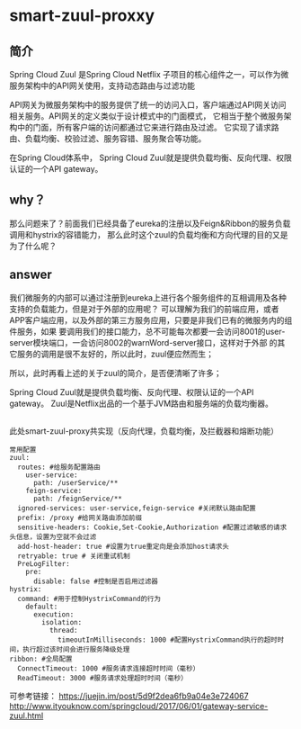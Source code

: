 # smart-zuul-proxxy
## 简介
Spring Cloud Zuul 是Spring Cloud Netflix 子项目的核心组件之一，可以作为微服务架构中的API网关使用，支持动态路由与过滤功能

API网关为微服务架构中的服务提供了统一的访问入口，客户端通过API网关访问相关服务。API网关的定义类似于设计模式中的门面模式，
它相当于整个微服务架构中的门面，所有客户端的访问都通过它来进行路由及过滤。
它实现了请求路由、负载均衡、校验过滤、服务容错、服务聚合等功能。

在Spring Cloud体系中， Spring Cloud Zuul就是提供负载均衡、反向代理、权限认证的一个API gateway。

## why？
那么问题来了？前面我们已经具备了eureka的注册以及Feign&Ribbon的服务负载调用和hystrix的容错能力，
那么此时这个zuul的负载均衡和方向代理的目的又是为了什么呢？
## answer
我们微服务的内部可以通过注册到eureka上进行各个服务组件的互相调用及各种支持的负载能力，但是对于外部的应用呢？
可以理解为我们的前端应用，或者APP客户端应用，以及外部的第三方服务应用，只要是非我们已有的微服务内的组件服务，如果
要调用我们的接口能力，总不可能每次都要一会访问8001的user-server模块端口，一会访问8002的warnWord-server接口，这样对于外部
的其它服务的调用是很不友好的，所以此时，zuul便应然而生；

所以，此时再看上述的关于zuul的简介，是否便清晰了许多；

Spring Cloud Zuul就是提供负载均衡、反向代理、权限认证的一个API gateway。
Zuul是Netflix出品的一个基于JVM路由和服务端的负载均衡器。

##
此处smart-zuul-proxy共实现（反向代理，负载均衡，及拦截器和熔断功能）
````
常用配置
zuul:
  routes: #给服务配置路由
    user-service:
      path: /userService/**
    feign-service:
      path: /feignService/**
  ignored-services: user-service,feign-service #关闭默认路由配置
  prefix: /proxy #给网关路由添加前缀
  sensitive-headers: Cookie,Set-Cookie,Authorization #配置过滤敏感的请求头信息，设置为空就不会过滤
  add-host-header: true #设置为true重定向是会添加host请求头
  retryable: true # 关闭重试机制
  PreLogFilter:
    pre:
      disable: false #控制是否启用过滤器
hystrix:
  command: #用于控制HystrixCommand的行为
    default:
      execution:
        isolation:
          thread:
            timeoutInMilliseconds: 1000 #配置HystrixCommand执行的超时时间，执行超过该时间会进行服务降级处理
ribbon: #全局配置
  ConnectTimeout: 1000 #服务请求连接超时时间（毫秒）
  ReadTimeout: 3000 #服务请求处理超时时间（毫秒）
````

可参考链接：
https://juejin.im/post/5d9f2dea6fb9a04e3e724067
http://www.ityouknow.com/springcloud/2017/06/01/gateway-service-zuul.html